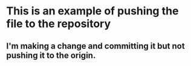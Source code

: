 # This is an example of pushing the file to the repository
## I'm making a change and committing it but not pushing it to the origin.